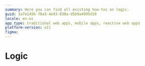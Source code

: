 ```yaml
---
summary: Here you can find all existing how-tos on logic.
guid: 3a7e1456-78a3-4e93-830a-d5b9a4995d10
locale: en-us
app_type: traditional web apps, mobile apps, reactive web apps
platform-version: o11
figma:
---
```


# Logic

